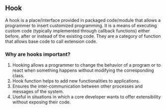 ## Hook

A hook is a place/interface provided in packaged code/module that allows a programmer to insert customized programming. It is a means of executing custom code (typically implemented through callback functions) either before, after or instead of the existing code. They are a category of function that allows base code to call extension code.

### Why are hooks important?

1. Hooking allows a programmer to change the behavior of a program or to react when something happens without modifying the corresponding class.
2. Hook function helps to add new functionalities to applications.
3. Ensures the inter-communication between other processes and messages of the system.
4. Useful in situations in which a core developer wants to offer extensibility without exposing their code.
